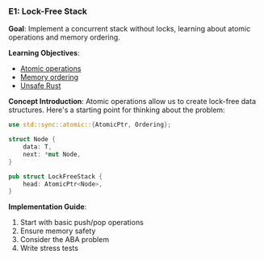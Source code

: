 ### E1: Lock-Free Stack
**Goal**: Implement a concurrent stack without locks, learning about atomic operations and memory ordering.

**Learning Objectives**:
- [Atomic operations](https://doc.rust-lang.org/std/sync/atomic/)
- [Memory ordering](https://cheats.rs/#atomics-cache)
- [Unsafe Rust](https://doc.rust-lang.org/book/ch19-01-unsafe-rust.html#unsafe-superpowers)

**Concept Introduction**:
Atomic operations allow us to create lock-free data structures. Here's a starting point for thinking about the problem:

```rust
use std::sync::atomic::{AtomicPtr, Ordering};

struct Node {
    data: T,
    next: *mut Node,
}

pub struct LockFreeStack {
    head: AtomicPtr<Node>,
}
```

**Implementation Guide**:
1. Start with basic push/pop operations
2. Ensure memory safety
3. Consider the ABA problem
4. Write stress tests